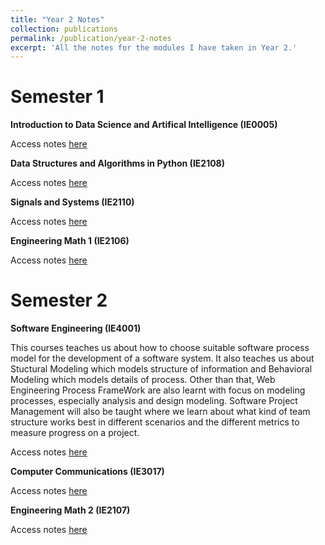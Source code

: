 ```yaml
---
title: "Year 2 Notes"
collection: publications
permalink: /publication/year-2-notes
excerpt: 'All the notes for the modules I have taken in Year 2.'
---
```


Semester 1
=====

**Introduction to Data Science and Artifical Intelligence (IE0005)**


Access notes [here](https://h-wenxuan.github.io/aboutme/files/IE0005Notes.pdf)

**Data Structures and Algorithms in Python (IE2108)**


Access notes [here](https://h-wenxuan.github.io/aboutme/files/IE2108Notes.pdf)

**Signals and Systems (IE2110)**


Access notes [here](https://h-wenxuan.github.io/aboutme/files/IE2110Notes.pdf)

**Engineering Math 1 (IE2106)**


Access notes [here](https://h-wenxuan.github.io/aboutme/files/IE2106Notes.pdf)


Semester 2
=====

**Software Engineering (IE4001)**

This courses teaches us about how to choose suitable software process model for the development of a software system. It also teaches us about Stuctural Modeling which models structure of information and Behavioral Modeling which models details of process. Other than that, Web Engineering Process FrameWork are also learnt with focus on modeling processes, especially analysis and design modeling. Software Project Management will also be taught where we learn about what kind of team structure works best in different scenarios and the different metrics to measure progress on a project.

Access notes [here](https://h-wenxuan.github.io/aboutme/files/SoftwareEngineeringNotes.pdf)

**Computer Communications (IE3017)**


Access notes [here](https://h-wenxuan.github.io/aboutme/files/ComputerCommNotes.pdf)

**Engineering Math 2 (IE2107)**


Access notes [here](https://h-wenxuan.github.io/aboutme/files/EngineeringMath2Notes.pdf)

